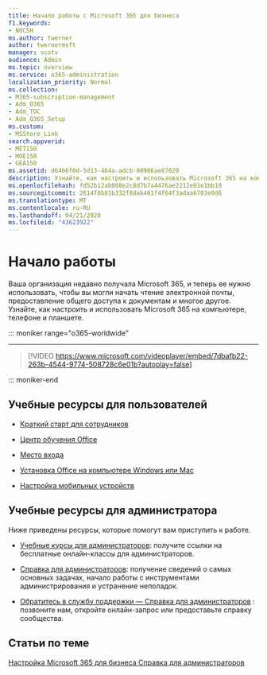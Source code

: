 ```yaml
---
title: Начало работы с Microsoft 365 для бизнеса
f1.keywords:
- NOCSH
ms.author: twerner
author: twernermsft
manager: scotv
audience: Admin
ms.topic: overview
ms.service: o365-administration
localization_priority: Normal
ms.collection:
- M365-subscription-management
- Adm_O365
- Adm_TOC
- Adm_O365_Setup
ms.custom:
- MSStore_Link
search.appverid:
- MET150
- MOE150
- GEA150
ms.assetid: d6466f0d-5d13-464a-adcb-00906ae87029
description: Узнайте, как настроить и использовать Microsoft 365 на компьютере, телефоне и планшете.
ms.openlocfilehash: fd52b12ab008e2c8d7b7a4476ae2212e01e1bb10
ms.sourcegitcommit: 2614f8b81b332f8dab461f4f64f3adaa6703e0d6
ms.translationtype: MT
ms.contentlocale: ru-RU
ms.lasthandoff: 04/21/2020
ms.locfileid: "43623922"
---
```

# <a name="get-started"></a>Начало работы

Ваша организация недавно получала Microsoft 365, и теперь ее нужно использовать, чтобы вы могли начать чтение электронной почты, предоставление общего доступа к документам и многое другое. Узнайте, как настроить и использовать Microsoft 365 на компьютере, телефоне и планшете.
  
::: moniker range="o365-worldwide"

****

> [!VIDEO https://www.microsoft.com/videoplayer/embed/7dbafb22-263b-4544-9774-508728c6e01b?autoplay=false]
  
::: moniker-end

## <a name="training-resources-for-your-users"></a>Учебные ресурсы для пользователей


- [Краткий старт для сотрудников](https://support.office.com/article/b9700090-ce64-4046-ab92-ce8488a7bc0f.aspx)
    
- [Центр обучения Office](https://support.office.com/article/b8f02f81-ec85-4493-a39b-4c48e6bc4bfb.aspx)
    
- [Место входа](https://support.office.com/article/e9eb7d51-5430-4929-91ab-6157c5a050b4)
    
- [Установка Office на компьютере Windows или Mac](https://support.office.com/article/4414eaaf-0478-48be-9c42-23adc4716658.aspx)
    
- [Настройка мобильных устройств](https://support.office.com/article/7dabb6cb-0046-40b6-81fe-767e0b1f014f.aspx)
    
## <a name="training-resources-for-you-the-admin"></a>Учебные ресурсы для администратора

Ниже приведены ресурсы, которые помогут вам приступить к работе.
  
- [Учебные курсы для администраторов](https://support.office.com/article/e990f8ff-56d7-450e-ad9f-74ae8718ef09.aspx): получите ссылки на бесплатные онлайн-классы для администраторов.
    
- [Справка для администраторов](https://support.office.com/article/17d3ff3f-3601-466e-b5a1-482b31cfb791.aspx): получение сведений о самых основных задачах, начало работы с инструментами администрирования и устранение неполадок.
    
- [Обратитесь в службу поддержки — Справка для администраторов](../contact-support-for-business-products.md) : позвоните нам, откройте онлайн-запрос или предоставьте справку сообщества. 
    
## <a name="related-articles"></a>Статьи по теме

[Настройка Microsoft 365 для бизнеса Справка для администраторов](../setup/setup.md)

